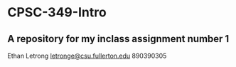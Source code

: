 # CPSC-349-Intro
A repository for my inclass assignment number 1
---
Ethan Letrong
letronge@csu.fullerton.edu
890390305

